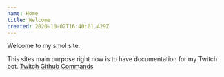 ```yaml
---
name: Home
title: Welcome
created: 2020-10-02T16:40:01.429Z
---
```

Welcome to my smol site.

This sites main purpose right now is to have documentation for my Twitch bot. [Twitch](twitch.tv/nrybot) [Github](github.com/lyx0/nrybot-dev) [Commands](https://lyx0.ee/en/nrybot-commands)